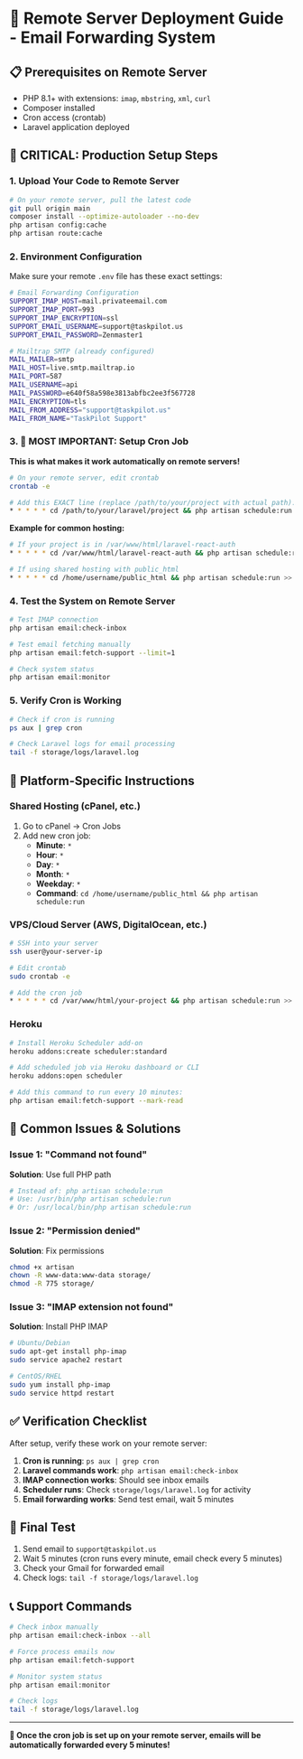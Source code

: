 # 🚀 Remote Server Deployment Guide - Email Forwarding System

## 📋 Prerequisites on Remote Server
- PHP 8.1+ with extensions: `imap`, `mbstring`, `xml`, `curl`
- Composer installed
- Cron access (crontab)
- Laravel application deployed

## 🎯 CRITICAL: Production Setup Steps

### 1. Upload Your Code to Remote Server
```bash
# On your remote server, pull the latest code
git pull origin main
composer install --optimize-autoloader --no-dev
php artisan config:cache
php artisan route:cache
```

### 2. Environment Configuration
Make sure your remote `.env` file has these exact settings:
```bash
# Email Forwarding Configuration
SUPPORT_IMAP_HOST=mail.privateemail.com
SUPPORT_IMAP_PORT=993
SUPPORT_IMAP_ENCRYPTION=ssl
SUPPORT_EMAIL_USERNAME=support@taskpilot.us
SUPPORT_EMAIL_PASSWORD=Zenmaster1

# Mailtrap SMTP (already configured)
MAIL_MAILER=smtp
MAIL_HOST=live.smtp.mailtrap.io
MAIL_PORT=587
MAIL_USERNAME=api
MAIL_PASSWORD=e640f58a598e3813abfbc2ee3f567728
MAIL_ENCRYPTION=tls
MAIL_FROM_ADDRESS="support@taskpilot.us"
MAIL_FROM_NAME="TaskPilot Support"
```

### 3. 🚨 MOST IMPORTANT: Setup Cron Job
**This is what makes it work automatically on remote servers!**

```bash
# On your remote server, edit crontab
crontab -e

# Add this EXACT line (replace /path/to/your/project with actual path):
* * * * * cd /path/to/your/laravel/project && php artisan schedule:run >> /dev/null 2>&1
```

**Example for common hosting:**
```bash
# If your project is in /var/www/html/laravel-react-auth
* * * * * cd /var/www/html/laravel-react-auth && php artisan schedule:run >> /dev/null 2>&1

# If using shared hosting with public_html
* * * * * cd /home/username/public_html && php artisan schedule:run >> /dev/null 2>&1
```

### 4. Test the System on Remote Server
```bash
# Test IMAP connection
php artisan email:check-inbox

# Test email fetching manually
php artisan email:fetch-support --limit=1

# Check system status
php artisan email:monitor
```

### 5. Verify Cron is Working
```bash
# Check if cron is running
ps aux | grep cron

# Check Laravel logs for email processing
tail -f storage/logs/laravel.log
```

## 🔧 Platform-Specific Instructions

### Shared Hosting (cPanel, etc.)
1. Go to cPanel → Cron Jobs
2. Add new cron job:
   - **Minute**: `*`
   - **Hour**: `*`
   - **Day**: `*`
   - **Month**: `*`
   - **Weekday**: `*`
   - **Command**: `cd /home/username/public_html && php artisan schedule:run`

### VPS/Cloud Server (AWS, DigitalOcean, etc.)
```bash
# SSH into your server
ssh user@your-server-ip

# Edit crontab
sudo crontab -e

# Add the cron job
* * * * * cd /var/www/html/your-project && php artisan schedule:run >> /dev/null 2>&1
```

### Heroku
```bash
# Install Heroku Scheduler add-on
heroku addons:create scheduler:standard

# Add scheduled job via Heroku dashboard or CLI
heroku addons:open scheduler

# Add this command to run every 10 minutes:
php artisan email:fetch-support --mark-read
```

## 🚨 Common Issues & Solutions

### Issue 1: "Command not found"
**Solution**: Use full PHP path
```bash
# Instead of: php artisan schedule:run
# Use: /usr/bin/php artisan schedule:run
# Or: /usr/local/bin/php artisan schedule:run
```

### Issue 2: "Permission denied"
**Solution**: Fix permissions
```bash
chmod +x artisan
chown -R www-data:www-data storage/
chmod -R 775 storage/
```

### Issue 3: "IMAP extension not found"
**Solution**: Install PHP IMAP
```bash
# Ubuntu/Debian
sudo apt-get install php-imap
sudo service apache2 restart

# CentOS/RHEL
sudo yum install php-imap
sudo service httpd restart
```

## ✅ Verification Checklist

After setup, verify these work on your remote server:

1. **Cron is running**: `ps aux | grep cron`
2. **Laravel commands work**: `php artisan email:check-inbox`
3. **IMAP connection works**: Should see inbox emails
4. **Scheduler runs**: Check `storage/logs/laravel.log` for activity
5. **Email forwarding works**: Send test email, wait 5 minutes

## 🎯 Final Test

1. Send email to `support@taskpilot.us`
2. Wait 5 minutes (cron runs every minute, email check every 5 minutes)
3. Check your Gmail for forwarded email
4. Check logs: `tail -f storage/logs/laravel.log`

## 📞 Support Commands

```bash
# Check inbox manually
php artisan email:check-inbox --all

# Force process emails now
php artisan email:fetch-support

# Monitor system status
php artisan email:monitor

# Check logs
tail -f storage/logs/laravel.log
```

---

**🚀 Once the cron job is set up on your remote server, emails will be automatically forwarded every 5 minutes!**
